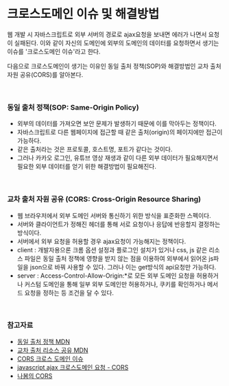 # 크로스도메인 이슈 및 해결방법

웹 개발 시 자바스크립트로 외부 서버의 경로로 ajax요청을 보내면 에러가 나면서 요청이 실패된다. 이와 같이 자신의 도메인에 외부의 도메인의 데이터를 요청하면서 생기는 이슈를 '크로스도메인 이슈'라고 한다.

다음으로 크로스도메인이 생기는 이유인 동일 출처 정책(SOP)와 해결방법인 교차 출처 자원 공유(CORS)를 알아본다.

<br>

### 동일 출처 정책(SOP: Same-Origin Policy)

- 외부의 데이터를 가져오면 보안 문제가 발생하기 때문에 이를 막아두는 정책이다.
- 자바스크립트로 다른 웹페이지에 접근할 때 같은 출처(origin)의 페이지에만 접근이 가능하다.
- 같은 출처라는 것은 프로토콜, 호스트명, 포트가 같다는 것이다.
- 그러나 카카오 로그인, 유튜브 영상 재생과 같이 다른 외부 데이터가 필요해지면서 필요한 외부 데이터를 얻기 위한 해결방법이 필요해진다. 

<br>

### 교차 출처 자원 공유 (CORS: Cross-Origin Resource Sharing)

- 웹 브라우저에서 외부 도메인 서버와 통신하기 위한 방식을 표준화한 스펙이다.
- 서버와 클라이언트가 정해진 헤더를 통해 서로 요청이나 응답에 반응할지 결정하는 방식이다.
- 서버에서 외부 요청을 허용할 경우 ajax요청이 가능해지는 정책이다.
- client : 개발자용으론 크롬 옵션 설정과 플로그인 설치가 있거나 css, js 같은 리소스 파일은 동일 출처 정책에 영향을 받지 않는 점을 이용하여 외부에서 읽어온 js파일을 json으로 바꿔 사용할 수 있다. 그러나 이는 get방식의 api요청만 가능하다.
- server : Access-Control-Allow-Origin:*로 모든 외부 도메인 요청을 허용하거나 커스텀 도메인을 통해 일부 외부 도메인만 허용하거나, 쿠키를 확인하거나 메서드 요청을 정하는 등 조건을 달 수 있다.

<br>

### 참고자료

- [동일 출처 정책 MDN](https://developer.mozilla.org/ko/docs/Web/Security/Same-origin_policy)
- [교차 출처 리소스 공유 MDN](https://developer.mozilla.org/ko/docs/Web/HTTP/CORS)
- [CORS 크로스 도메인 이슈](https://ooz.co.kr/232)
- [javascript ajax 크로스도메인 요청 - CORS](https://brunch.co.kr/@adrenalinee31/1)
- [나봄의 CORS](https://youtu.be/-2TgkKYmJt4)
